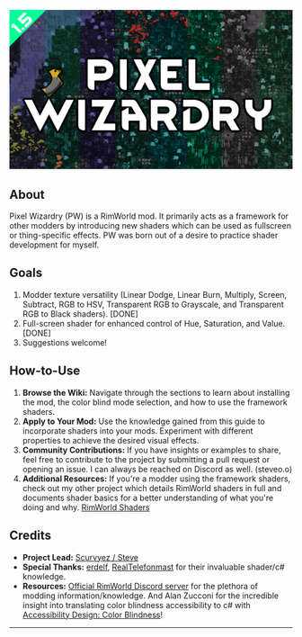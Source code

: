 ![alt text](https://github.com/Scurvyez/PixelWizardry/blob/master/About/Preview.png?raw=true)

## About

Pixel Wizardry (PW) is a RimWorld mod. It primarily acts as a framework for other modders by introducing new shaders which can be used as fullscreen or thing-specific effects. PW was born out of a desire to practice shader development for myself.

## Goals

1. Modder texture versatility (Linear Dodge, Linear Burn, Multiply, Screen, Subtract, RGB to HSV, Transparent RGB to Grayscale, and Transparent RGB to Black shaders). [DONE]
2. Full-screen shader for enhanced control of Hue, Saturation, and Value. [DONE]
3. Suggestions welcome!

## How-to-Use

1. **Browse the Wiki:** Navigate through the sections to learn about installing the mod, the color blind mode selection, and how to use the framework shaders.
2. **Apply to Your Mod:** Use the knowledge gained from this guide to incorporate shaders into your mods. Experiment with different properties to achieve the desired visual effects.
3. **Community Contributions:** If you have insights or examples to share, feel free to contribute to the project by submitting a pull request or opening an issue. I can always be reached on Discord as well. (steveo.o)
4. **Additional Resources:** If you're a modder using the framework shaders, check out my other project which details RimWorld shaders in full and documents shader basics for a better understanding of what you're doing and why. [RimWorld Shaders](https://github.com/Scurvyez/RimworldShaders/wiki/1.-Shader-Basics)

## Credits

- **Project Lead:** [Scurvyez / Steve](https://github.com/Scurvyez)
- **Special Thanks:** [erdelf](https://github.com/erdelf), [RealTelefonmast](https://github.com/RealTelefonmast) for their invaluable shader/c# knowledge.
- **Resources:** [Official RimWorld Discord server](https://discord.gg/rimworld) for the plethora of modding information/knowledge. And Alan Zucconi for the incredible insight into translating color blindness accessibility to c# with [Accessibility Design: Color Blindness](https://www.alanzucconi.com/2015/12/16/color-blindness/)!

---
